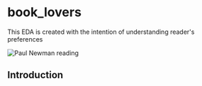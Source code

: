 # book_lovers
This EDA is created with the intention of understanding reader's preferences

![Paul Newman reading](/Images//paul_newman_reading.jpeg)


## Introduction